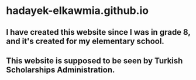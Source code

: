 # hadayek-elkawmia.github.io

## I have created this website since I was in grade 8, and it's created for my elementary school.

## This website is supposed to be seen by Turkish Scholarships Administration.
